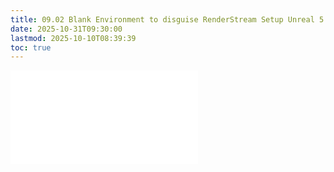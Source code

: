 ```yaml
---
title: 09.02 Blank Environment to disguise RenderStream Setup Unreal 5.5.4
date: 2025-10-31T09:30:00
lastmod: 2025-10-10T08:39:39
toc: true
---
```


![Link to included file content](../../../../video/virtual-production/fab-environment-to-disguise-renderstram-setup-unreal-5-5-4.md)
